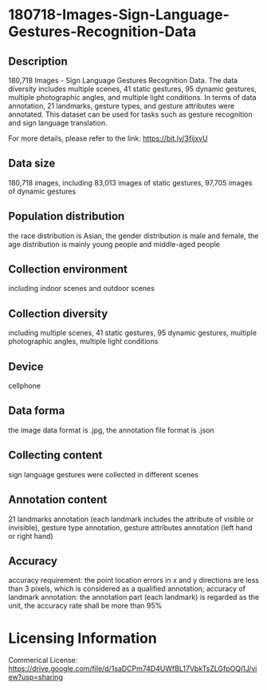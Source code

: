 # 180718-Images-Sign-Language-Gestures-Recognition-Data


## Description
180,718 Images - Sign Language Gestures Recognition Data. The data diversity includes multiple scenes, 41 static gestures, 95 dynamic gestures, multiple photographic angles, and multiple light conditions. In terms of data annotation, 21 landmarks, gesture types, and gesture attributes were annotated. This dataset can be used for tasks such as gesture recognition and sign language translation.

For more details, please refer to the link: https://bit.ly/3fijxvU

## Data size
180,718 images, including 83,013 images of static gestures, 97,705 images of dynamic gestures

## Population distribution
the race distribution is Asian, the gender distribution is male and female, the age distribution is mainly young people and middle-aged people

## Collection environment
including indoor scenes and outdoor scenes

## Collection diversity
including multiple scenes, 41 static gestures, 95 dynamic gestures, multiple photographic angles, multiple light conditions

## Device
cellphone

## Data forma
the image data format is .jpg, the annotation file format is .json

## Collecting content
sign language gestures were collected in different scenes

## Annotation content
21 landmarks annotation (each landmark includes the attribute of visible or invisible), gesture type annotation, gesture attributes annotation (left hand or right hand)

## Accuracy
accuracy requirement: the point location errors in x and y directions are less than 3 pixels, which is considered as a qualified annotation; accuracy of landmark annotation: the annotation part (each landmark) is regarded as the unit, the accuracy rate shall be more than 95%

# Licensing Information
Commerical License: https://drive.google.com/file/d/1saDCPm74D4UWfBL17VbkTsZLGfpOQj1J/view?usp=sharing
